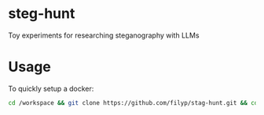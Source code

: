 # steg-hunt

Toy experiments for researching steganography with LLMs

# Usage

To quickly setup a docker:

```bash
cd /workspace && git clone https://github.com/filyp/stag-hunt.git && cd sneaky-mamba && pip install -r requirements.txt
```

